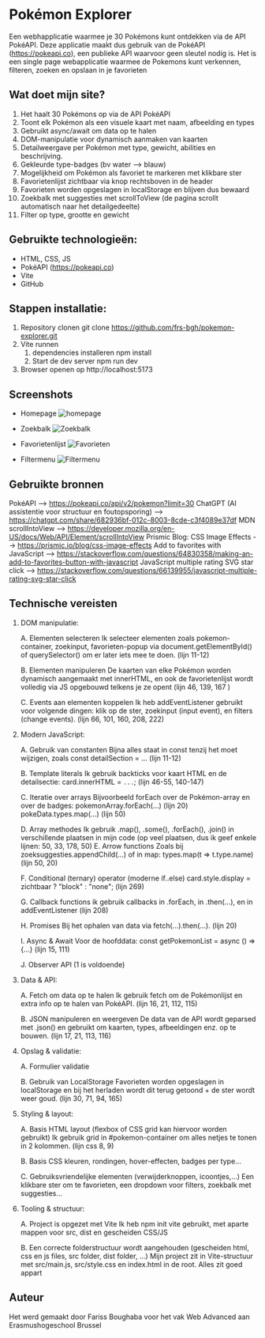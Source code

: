 # Pokémon Explorer 
Een webhapplicatie waarmee je 30 Pokémons kunt ontdekken via de API PokéAPI. Deze applicatie maakt dus gebruik van de PokéAPI (https://pokeapi.co), een publieke API waarvoor geen sleutel nodig is. 
Het is een single page webapplicatie waarmee de Pokemons kunt verkennen, filteren, zoeken en opslaan in je favorieten 

## Wat doet mijn site? 

1) Het haalt 30 Pokémons op via de API PokéAPI
2) Toont elk Pokémon als een visuele kaart met naam, afbeelding en types
3) Gebruikt async/await om data op te halen
4) DOM-manipulatie voor dynamisch aanmaken van kaarten
5) Detailweergave per Pokémon met type, gewicht, abilities en beschrijving.
6) Gekleurde type-badges (bv water --> blauw)
7) Mogelijkheid om Pokémon als favoriet te markeren met klikbare ster
8) Favorietenlijst zichtbaar via knop rechtsboven in de header
9) Favorieten worden opgeslagen in localStorage en blijven dus bewaard
10) Zoekbalk met suggesties met scrollToView (de pagina scrollt automatisch naar het detailgedeelte)
11) Filter op type, grootte en gewicht



## Gebruikte technologieën:

- HTML, CSS, JS
- PokéAPI (https://pokeapi.co)
- Vite
- GitHub

## Stappen installatie:

1) Repository clonen 
    git clone https://github.com/frs-bgh/pokemon-explorer.git 
2) Vite runnen 
    1. dependencies installeren 
        npm install 
    2. Start de dev server
        npm run dev 
3) Browser openen op http://localhost:5173 

## Screenshots
* Homepage 
![homepage](image.png)

* Zoekbalk
![Zoekbalk](image-1.png)

* Favorietenlijst
![Favorieten](image-2.png)

* Filtermenu
![Filtermenu](image-3.png)


## Gebruikte bronnen 
PokéAPI --> https://pokeapi.co/api/v2/pokemon?limit=30
ChatGPT (AI assistentie voor structuur en foutopsporing) --> https://chatgpt.com/share/682936bf-012c-8003-8cde-c3f4089e37df
MDN scrollIntoView --> https://developer.mozilla.org/en-US/docs/Web/API/Element/scrollIntoView
Prismic Blog: CSS Image Effects --> https://prismic.io/blog/css-image-effects
Add to favorites with JavaScript --> https://stackoverflow.com/questions/64830358/making-an-add-to-favorites-button-with-javascript 
JavaScript multiple rating SVG star click --> https://stackoverflow.com/questions/66139955/javascript-multiple-rating-svg-star-click 

## Technische vereisten

1. DOM manipulatie:  

    A. Elementen selecteren
        Ik selecteer elementen zoals pokemon-container, zoekinput, favorieten-popup via document.getElementById() of querySelector() om er later iets mee te doen. (lijn 11-12)

    B. Elementen manipuleren
        De kaarten van elke Pokémon worden dynamisch aangemaakt met innerHTML, en ook de favorietenlijst wordt volledig via JS opgebouwd telkens je ze opent (lijn 46, 139, 167 )

    C. Events aan elementen koppelen
        Ik heb addEventListener gebruikt voor volgende dingen: klik op de ster, zoekinput (input event), en filters (change events). (lijn 66, 101, 160, 208, 222)

2. Modern JavaScript:

    A. Gebruik van constanten
        Bijna alles staat in const tenzij het moet wijzigen, zoals const detailSection = ... (lijn 11-12)

    B. Template literals
        Ik gebruik backticks voor kaart HTML en de detailsectie:
        card.innerHTML = ` ... `; (lijn 46-55, 140-147)

    C. Iteratie over arrays
        Bijvoorbeeld forEach over de Pokémon-array en over de badges:
        pokemonArray.forEach(...) (lijn 20)
        pokeData.types.map(...) (lijn 50)

    D. Array methodes
        Ik gebruik .map(), .some(), .forEach(), .join() in verschillende plaatsen in mijn code
        (op veel plaatsen, dus ik geef enkele lijnen: 50, 33, 178, 50)
    E. Arrow functions
        Zoals bij zoeksuggesties.appendChild(...) of in map:
        types.map(t => t.type.name) (lijn 50, 20)

    F. Conditional (ternary) operator (moderne if..else)
        card.style.display = zichtbaar ? "block" : "none"; (lijn 269)

    G. Callback functions
        ik gebruik callbacks in .forEach, in .then(...), en in addEventListener (lijn 208)

    H. Promises
        Bij het ophalen van data via fetch(...).then(...). (lijn 20)

    I. Async & Await
        Voor de hoofddata:
        const getPokemonList = async () => {...}
        (lijn 15, 111)

    J. Observer API (1 is voldoende)

3. Data & API:

    A. Fetch om data op te halen
        Ik gebruik fetch om de Pokémonlijst en extra info op te halen van PokéAPI. (lijn 16, 21, 112, 115)

    B. JSON manipuleren en weergeven
        De data van de API wordt geparsed met .json() en gebruikt om kaarten, types, afbeeldingen enz. op te bouwen. (lijn 17, 21, 113, 116)

4. Opslag & validatie:

    A. Formulier validatie

    B. Gebruik van LocalStorage 
    Favorieten worden opgeslagen in localStorage en bij het herladen wordt dit terug getoond + de ster wordt weer goud. (lijn 30, 71, 94, 165)

5. Styling & layout:  

    A. Basis HTML layout (flexbox of CSS grid kan hiervoor worden gebruikt)
        Ik gebruik grid in #pokemon-container om alles netjes te tonen in 2 kolommen. (lijn css 8, 9)

    B. Basis CSS
        kleuren, rondingen, hover-effecten, badges per type...

    C. Gebruiksvriendelijke elementen (verwijderknoppen, icoontjes,...)
        Een klikbare ster om te favorieten, een dropdown voor filters, zoekbalk met suggesties...

6. Tooling & structuur: 

    A. Project is opgezet met Vite 
        Ik heb npm init vite gebruikt, met aparte mappen voor src, dist en gescheiden CSS/JS

    B. Een correcte folderstructuur wordt aangehouden (gescheiden html, css en js files, src folder, dist folder, ...)
        Mijn project zit in Vite-structuur met src/main.js, src/style.css en index.html in de root. Alles zit goed appart

## Auteur 
Het werd gemaakt door Fariss Boughaba voor het vak Web Advanced aan Erasmushogeschool Brussel